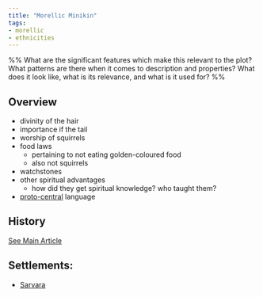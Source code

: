 ```yaml
---
title: "Morellic Minikin"
tags:
- morellic
- ethnicities
---
```

%%
What are the significant features which make this relevant to the plot?
What patterns are there when it comes to description and properties?
What does it look like, what is its relevance, and what is it used for?
%%
## Overview
- divinity of the hair
- importance if the tail
- worship of squirrels
- food laws
	- pertaining to not eating golden-coloured food
	- also not squirrels
- watchstones
- other spiritual advantages
	- how did they get spiritual knowledge? who taught them?
- [proto-central](languages/proto-central.md) language

## History
[See Main Article](lore/mora-risewi-history.md)
## Settlements:
- [Sarvara](locations/sarvara.md)